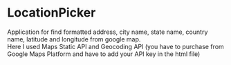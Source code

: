 # LocationPicker
Application for find formatted address, city name, state name, country name, latitude and longitude from google map.\
Here I used  Maps Static API and Geocoding API (you have to purchase from Google Maps Platform and have to add your API key in the html file)
